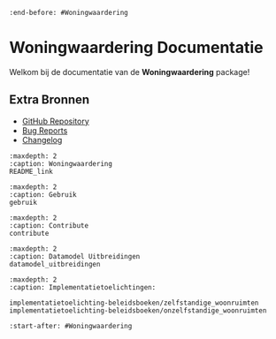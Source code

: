 <!-- # Woningwaardering Documentatie

Welkom bij de documentatie van de **Woningwaardering** package!
```{include} README_link
:end-before: ## Opzet woningwaardering package

```

## Inhoudsopgave
```{toctree}
:maxdepth: 1
README_link
gebruik
contribute
datamodel_uitbreidingen
implementatietoelichting-beleidsboeken/zelfstandige_woonruimten
implementatietoelichting-beleidsboeken/onzelfstandige_woonruimten
```

```{include} README_link
:start-after: ## Opzet woningwaardering package
``` -->
```{include} README_link
:end-before: #Woningwaardering
```
# Woningwaardering Documentatie

Welkom bij de documentatie van de **Woningwaardering** package!

## Extra Bronnen

* [GitHub Repository](https://github.com/woonstadrotterdam/woningwaardering)
* [Bug Reports](https://github.com/woonstadrotterdam/woningwaardering/issues)
* [Changelog](./changelog)

```{toctree}
:maxdepth: 2
:caption: Woningwaardering
README_link
```

```{toctree}
:maxdepth: 2
:caption: Gebruik
gebruik
```

```{toctree}
:maxdepth: 2
:caption: Contribute
contribute
```

```{toctree}
:maxdepth: 2
:caption: Datamodel Uitbreidingen
datamodel_uitbreidingen
```

```{toctree}
:maxdepth: 2
:caption: Implementatietoelichtingen:

implementatietoelichting-beleidsboeken/zelfstandige_woonruimten
implementatietoelichting-beleidsboeken/onzelfstandige_woonruimten
```

```{include} README_link
:start-after: #Woningwaardering
```
